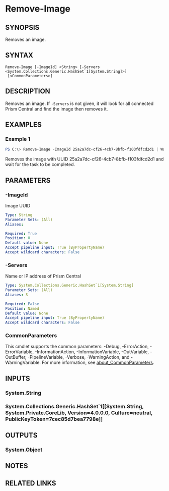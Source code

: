 ﻿---
external help file: Nutanix.Prism.PS.Cmds.dll-Help.xml
Module Name: Nutanix.Prism.PS.Cmds
online version:
schema: 2.0.0
---

# Remove-Image

## SYNOPSIS
Removes an image.

## SYNTAX

```
Remove-Image [-ImageId] <String> [-Servers <System.Collections.Generic.HashSet`1[System.String]>]
 [<CommonParameters>]
```

## DESCRIPTION
Removes an image. If `-Servers` is not given, it will look for all connected Prism Central and find the image then removes it.

## EXAMPLES

### Example 1
```powershell
PS C:\> Remove-Image -ImageId 25a2a7dc-cf26-4cb7-8bfb-f103fdfcd2d1 | Wait-Task
```

Removes the image with UUID 25a2a7dc-cf26-4cb7-8bfb-f103fdfcd2d1 and wait for the task to be completed.


## PARAMETERS

### -ImageId
Image UUID

```yaml
Type: String
Parameter Sets: (All)
Aliases:

Required: True
Position: 0
Default value: None
Accept pipeline input: True (ByPropertyName)
Accept wildcard characters: False
```

### -Servers
Name or IP address of Prism Central

```yaml
Type: System.Collections.Generic.HashSet`1[System.String]
Parameter Sets: (All)
Aliases: S

Required: False
Position: Named
Default value: None
Accept pipeline input: True (ByPropertyName)
Accept wildcard characters: False
```

### CommonParameters
This cmdlet supports the common parameters: -Debug, -ErrorAction, -ErrorVariable, -InformationAction, -InformationVariable, -OutVariable, -OutBuffer, -PipelineVariable, -Verbose, -WarningAction, and -WarningVariable. For more information, see [about_CommonParameters](http://go.microsoft.com/fwlink/?LinkID=113216).

## INPUTS

### System.String
### System.Collections.Generic.HashSet`1[[System.String, System.Private.CoreLib, Version=4.0.0.0, Culture=neutral, PublicKeyToken=7cec85d7bea7798e]]
## OUTPUTS

### System.Object
## NOTES

## RELATED LINKS
